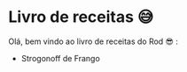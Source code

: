 # Livro de receitas :sweat_smile: 



Olá, bem vindo ao livro de receitas do Rod :sunglasses: :

- Strogonoff de Frango




